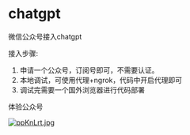 # chatgpt
微信公众号接入chatgpt

接入步骤:
1. 申请一个公众号，订阅号即可，不需要认证。
2. 本地调试，可使用代理+ngrok，代码中开启代理即可
3. 调试完需要一个国外浏览器进行代码部署


体验公众号

[![ppKnLrt.jpg](https://s1.ax1x.com/2023/03/11/ppKnLrt.jpg)](https://imgse.com/i/ppKnLrt)
